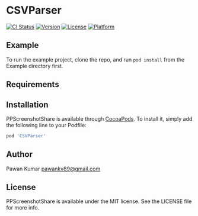 # CSVParser

[![CI Status](http://img.shields.io/travis/vickyhidayat/PPScreenshotShare.svg?style=flat)](https://travis-ci.org/vickyhidayat/PPScreenshotShare)
[![Version](https://img.shields.io/cocoapods/v/PPScreenshotShare.svg?style=flat)](http://cocoapods.org/pods/PPScreenshotShare)
[![License](https://img.shields.io/cocoapods/l/PPScreenshotShare.svg?style=flat)](http://cocoapods.org/pods/PPScreenshotShare)
[![Platform](https://img.shields.io/cocoapods/p/PPScreenshotShare.svg?style=flat)](http://cocoapods.org/pods/PPScreenshotShare)

## Example

To run the example project, clone the repo, and run `pod install` from the Example directory first.

## Requirements

## Installation

PPScreenshotShare is available through [CocoaPods](http://cocoapods.org). To install
it, simply add the following line to your Podfile:

```ruby
pod 'CSVParser'
```

## Author

Pawan Kumar pawankv89@gmail.com

## License

PPScreenshotShare is available under the MIT license. See the LICENSE file for more info.
